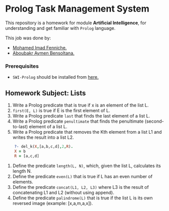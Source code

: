 # Prolog Task Management System
This repository is a homework for module **Artificial Intelligence**, for understanding and get familiar with `Prolog` language.

This job was done by:
+ [Mohamed Imad Fenniche.](https://github.com/imadfen/)
+ [Aboubakr Aymen Bensoltana.](https://github.com/aymen-benso/)


### Prerequisites
+ `SWI-Prolog` should be installed from [here.](http://www.swi-prolog.org/Download.html)

## **Homework Subject:** Lists

1. Write a Prolog predicate that is true if x is an element of the list L.
2. `first(E, L)` is true if E is the first element of L.
3. Write a Prolog predicate `last` that finds the last element of a list L.
4. Write a Prolog predicate `penultimate` that finds the penultimate (second-to-last) element of a list L.
5. Write a Prolog predicate that removes the Kth element from a list L1 and writes the result into a list L2.
```prolog
    ?- del_k(X,[a,b,c,d],2,R).
    X = b
    R = [a,c,d]
```
1. Define the predicate `length(L, N)`, which, given the list L, calculates its length N.
2. Define the predicate `even(L)` that is true if L has an even number of elements.
3. Define the predicate `concat(L1, L2, L3)` where L3 is the result of concatenating L1 and L2 (without using append).
4. Define the predicate `palindrome(L)` that is true if the list L is its own reversed image (example: [x,a,m,a,x]).